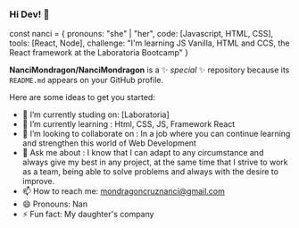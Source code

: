 ### Hi Dev! 👋

const nanci = {
  pronouns: "she" | "her",
  code: [Javascript, HTML, CSS],
  tools: [React, Node],
  challenge: "I'm learning JS Vanilla, HTML and CCS, the React framework at the Laboratoria Bootcamp"
}

**NanciMondragon/NanciMondragon** is a ✨ _special_ ✨ repository because its `README.md` appears on your GitHub profile.

Here are some ideas to get you started:

- 🔭 I’m currently studing on: [Laboratoria]
- 🌱 I’m currently learning : Html, CSS, JS, Framework React
- 👯 I’m looking to collaborate on : In a job where you can continue learning and strengthen this world of Web Development
- 💬 Ask me about : I know that I can adapt to any circumstance and always give my best in any project, at the same time that I strive to work as a team, being able to solve problems and always with the desire to improve.
- 📫 How to reach me: mondragoncruznanci@gmail.com
- 😄 Pronouns: Nan
- ⚡ Fun fact: My daughter's company

